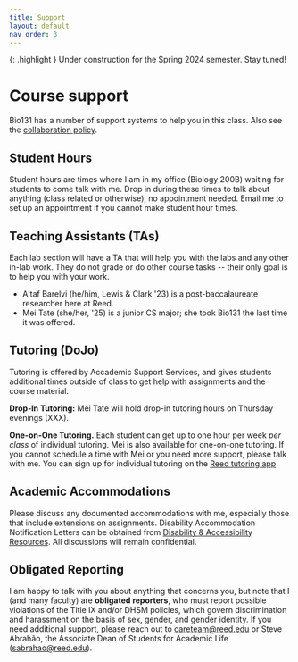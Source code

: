 ```yaml
---
title: Support
layout: default
nav_order: 3
---
```


{: .highlight } Under construction for the Spring 2024 semester. Stay tuned!

# Course support

Bio131 has a number of support systems to help you in this class. Also see the [collaboration policy](collab.md).

## Student Hours

Student hours are times where I am in my office (Biology 200B) waiting for students to come talk with me. Drop in during these times to talk about anything (class related or otherwise), no appointment needed. Email me to set up an appointment if you cannot make student hour times.

## Teaching Assistants (TAs)

Each lab section will have a TA that will help you with the labs and any other in-lab work. They do not grade or do other course tasks -- their only goal is to help you with your work.

- Altaf Barelvi (he/him, Lewis & Clark '23) is a post-baccalaureate researcher here at Reed.
- Mei Tate (she/her, '25) is a junior CS major; she took Bio131 the last time it was offered.

## Tutoring (DoJo)

Tutoring is offered by Accademic Support Services, and gives students additional times outside of class to get help with assignments and the course material.

**Drop-In Tutoring:** Mei Tate will hold drop-in tutoring hours on Thursday evenings (XXX).

**One-on-One Tutoring.** Each student can get up to one hour per week _per class_ of individual tutoring. Mei is also available for one-on-one tutoring. If you cannot schedule a time with Mei or you need more support, please talk with me. You can sign up for individual tutoring on the [Reed tutoring app](https://iris.reed.edu/tutor/tutors/profiles)

## Academic Accommodations

Please discuss any documented accommodations with me, especially those that include extensions on assignments. Disability Accommodation Notification Letters can be obtained from [Disability & Accessibility Resources](https://www.reed.edu/disability-resources/).  All discussions will remain confidential.  

## Obligated Reporting

I am happy to talk with you about anything that concerns you, but note that I (and many faculty) are **obligated reporters**, who must report possible violations of the Title IX and/or DHSM policies, which govern discrimination and harassment on the basis of sex, gender, and gender identity. If you need additional support, please reach out to careteam@reed.edu or Steve Abrahão, the Associate Dean of Students for Academic Life (sabrahao@reed.edu).
